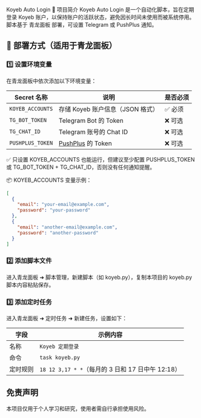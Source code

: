 Koyeb Auto Login
🧩 项目简介
Koyeb Auto Login 是一个自动化脚本，旨在定期登录 Koyeb 账户，以保持账户的活跃状态，避免因长时间未使用而被系统停用。脚本基于 青龙面板 部署，可设置 Telegram 或 PushPlus 通知。

## 🚀 部署方式（适用于青龙面板）
### 1️⃣ 设置环境变量
在青龙面板中依次添加以下环境变量：

| Secret 名称        | 说明                                         | 是否必须 |
| ---------------- | ------------------------------------------ | ---- |
| `KOYEB_ACCOUNTS` | 存储 Koyeb 账户信息（JSON 格式）                     | ✅ 必须 |
| `TG_BOT_TOKEN`   | Telegram Bot 的 Token                       | ❌ 可选 |
| `TG_CHAT_ID`     | Telegram 账号的 Chat ID                       | ❌ 可选 |
| `PUSHPLUS_TOKEN` | [PushPlus](https://pushplus.plus/) 的 Token | ❌ 可选 |

✅ 只设置 KOYEB_ACCOUNTS 也能运行，但建议至少配置 PUSHPLUS_TOKEN 或 TG_BOT_TOKEN + TG_CHAT_ID，否则没有任何通知提醒。
   
📦 KOYEB_ACCOUNTS 变量示例：
   
   ```json
   [
     {
       "email": "your-email@example.com",
       "password": "your-password"
     },
     {
       "email": "another-email@example.com",
       "password": "another-password"
     }
   ]
   ```

### 2️⃣ 添加脚本文件

进入青龙面板 ➜ 脚本管理，新建脚本（如 koyeb.py），复制本项目的 koyeb.py 脚本内容粘贴保存。

### 3️⃣ 添加定时任务
进入青龙面板 ➜ 定时任务 ➜ 新建任务，设置如下：

| 字段   | 示例内容                                    |
| ---- | --------------------------------------- |
| 名称   | `Koyeb 定期登录`                            |
| 命令   | `task koyeb.py`                         |
| 定时规则 | `18 12 3,17 * *`（每月的 3 日和 17 日中午 12:18） |


## 免责声明

本项目仅用于个人学习和研究，使用者需自行承担使用风险。


